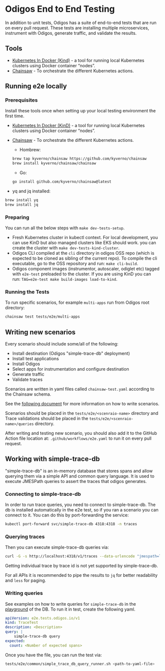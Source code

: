 # Odigos End to End Testing

In addition to unit tests, Odigos has a suite of end-to-end tests that are run on every pull request.
These tests are installing multiple microservices, instrument with Odigos, generate traffic, and validate the results.

## Tools

- [Kubernetes In Docker (Kind)](https://kind.sigs.k8s.io/) - a tool for running local Kubernetes clusters using Docker container “nodes”.
- [Chainsaw](https://kyverno.github.io/chainsaw/) - To orchestrate the different Kubernetes actions.

## Running e2e locally

### Prerequisites

Install these tools once when setting up your local testing environment the first time.

- [Kubernetes In Docker (KinD)](https://kind.sigs.k8s.io/) - a tool for running local Kubernetes clusters using Docker container “nodes”.

- [Chainsaw](https://kyverno.github.io/chainsaw/) - To orchestrate the different Kubernetes actions.
  - Hombrew:

  ```bash
  brew tap kyverno/chainsaw https://github.com/kyverno/chainsaw
  brew install kyverno/chainsaw/chainsaw
  ```

  - Go:

  ```bash
  go install github.com/kyverno/chainsaw@latest
  ```

- yq and jq installed:

```bash
brew install yq
brew install jq
```

### Preparing

You can run all the below steps with `make dev-tests-setup`.

- Fresh Kubernetes cluster in kubectl context. For local development, you can use KinD but also managed clusters like EKS should work. you can create the cluster with `make dev-tests-kind-cluster`.
- Odigos CLI compiled at the `cli` directory in odigos OSS repo (which is expected to be cloned as sibling of the current repo). To compile the cli executable, go to the OSS repository and run: `make cli-build`.
- Odigos component images (instrumentor, autoscaler, odiglet etc) tagged with `e2e-test` preloaded to the cluster. If you are using KinD you can run: `TAG=e2e-test make build-images load-to-kind`.

### Running the Tests

To run specific scenarios, for example `multi-apps` run from Odigos root directory:

```bash
chainsaw test tests/e2e/multi-apps
```

## Writing new scenarios

Every scenario should include some/all of the following:

- Install destination (Odigos "simple-trace-db" deployment)
- Install test applications
- Install Odigos
- Select apps for instrumentation and configure destination
- Generate traffic
- Validate traces

Scenarios are written in yaml files called `chainsaw-test.yaml` according to the Chainsaw schema.

See the [following document](https://kyverno.github.io/chainsaw/latest/test/) for more information on how to write scenarios.

Scenarios should be placed in the `tests/e2e/<scenraio-name>` directory and Trace validations should be placed in the `tests/e2e/<scenraio-name>/queries` directory.

After writing and testing new scenario, you should also add it to the GitHub Action file location at:
`.github/workflows/e2e.yaml` to run it on every pull request.

## Working with simple-trace-db

"simple-trace-db" is an in-memory database that stores spans and allow querying them via a simple API and common query language.
It is used to execute JMESPath queries to assert the traces that odigos generates.

### Connecting to simple-trace-db

In order to run trace queries, you need to connect to simple-trace-db.
The db is installed automatically in the e2e test, so if you ran a scenario you can connect to it.
You can do this by port-forwarding the service:

```bash
kubectl port-forward svc/simple-trace-db 4318:4318 -n traces
```

### Querying traces

Then you can execute simple-trace-db queries via:

```bash
curl -G -s http://localhost:4318/v1/traces --data-urlencode "jmespath=length([?span.serviceName == 'frontend']) > `0`"
```

Getting individual trace by trace id is not yet supported by simple-trace-db.

For all APIs it is recommended to pipe the results to `jq` for better readability and `less` for paging.

### Writing queries

See examples on how to write queries for `simple-trace-db` in the [playground](https://github.com/odigos-io/simple-trace-db/tree/main/playground) of the DB. To run it in test, create the following yaml.

```yaml
apiVersion: e2e.tests.odigos.io/v1
kind: TraceTest
description: <Description>
query: |
    simple-trace-db query
expected:
  count: <Number of expected spans>
```

Once you have the file, you can run the test via:

```bash
tests/e2e/common/simple_trace_db_query_runner.sh <path-to-yaml-file>
```
